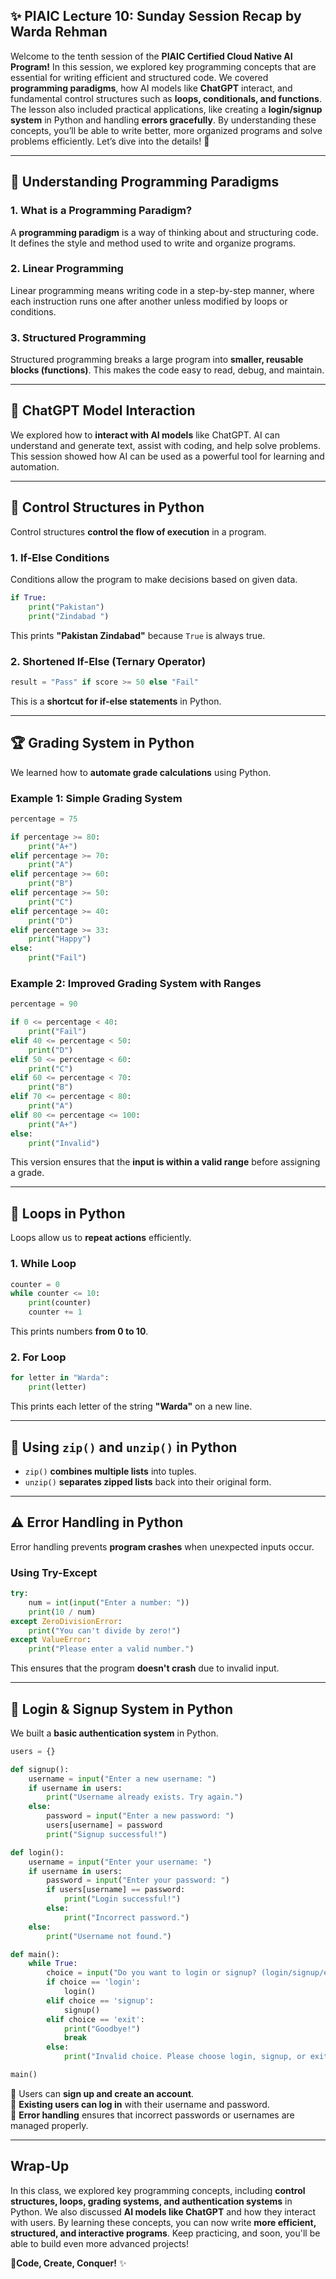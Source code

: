 ## ✨ PIAIC Lecture 10: Sunday Session Recap by Warda Rehman
Welcome to the tenth session of the **PIAIC Certified Cloud Native AI Program!** In this session, we explored key programming concepts that are essential for writing efficient and structured code. We covered **programming paradigms**, how AI models like **ChatGPT** interact, and fundamental control structures such as **loops, conditionals, and functions**. The lesson also included practical applications, like creating a **login/signup system** in Python and handling **errors gracefully**. By understanding these concepts, you’ll be able to write better, more organized programs and solve problems efficiently. Let’s dive into the details! 🚀  

---

## 🧠 Understanding Programming Paradigms  

### **1. What is a Programming Paradigm?**  
A **programming paradigm** is a way of thinking about and structuring code. It defines the style and method used to write and organize programs.  

### **2. Linear Programming**  
Linear programming means writing code in a step-by-step manner, where each instruction runs one after another unless modified by loops or conditions.  

### **3. Structured Programming**  
Structured programming breaks a large program into **smaller, reusable blocks (functions)**. This makes the code easy to read, debug, and maintain.  

---

## 🤖 ChatGPT Model Interaction  
We explored how to **interact with AI models** like ChatGPT. AI can understand and generate text, assist with coding, and help solve problems. This session showed how AI can be used as a powerful tool for learning and automation.  

---

## 🔄 Control Structures in Python  

Control structures **control the flow of execution** in a program.  

### **1. If-Else Conditions**  
Conditions allow the program to make decisions based on given data.  

```python
if True:
    print("Pakistan")
    print("Zindabad ")
```  

This prints **"Pakistan Zindabad"** because `True` is always true.  

### **2. Shortened If-Else (Ternary Operator)**  
```python
result = "Pass" if score >= 50 else "Fail"
```  
This is a **shortcut for if-else statements** in Python.  

---

## 🏆 Grading System in Python  

We learned how to **automate grade calculations** using Python.  

### **Example 1: Simple Grading System**  
```python
percentage = 75

if percentage >= 80:
    print("A+")
elif percentage >= 70:
    print("A")
elif percentage >= 60:
    print("B")
elif percentage >= 50:
    print("C")
elif percentage >= 40:
    print("D")
elif percentage >= 33:
    print("Happy")
else:
    print("Fail")
```  

### **Example 2: Improved Grading System with Ranges**  
```python
percentage = 90

if 0 <= percentage < 40:
    print("Fail")
elif 40 <= percentage < 50:
    print("D")
elif 50 <= percentage < 60:
    print("C")
elif 60 <= percentage < 70:
    print("B")
elif 70 <= percentage < 80:
    print("A")
elif 80 <= percentage <= 100:
    print("A+")
else:
    print("Invalid")
```  
This version ensures that the **input is within a valid range** before assigning a grade.  

---

## 🔄 Loops in Python  

Loops allow us to **repeat actions** efficiently.  

### **1. While Loop**  
```python
counter = 0
while counter <= 10:
    print(counter)
    counter += 1
```
This prints numbers **from 0 to 10**.  

### **2. For Loop**  
```python
for letter in "Warda":
    print(letter)
```
This prints each letter of the string **"Warda"** on a new line.  

---

## 🔗 Using `zip()` and `unzip()` in Python  

- `zip()` **combines multiple lists** into tuples.  
- `unzip()` **separates zipped lists** back into their original form.  

---

## ⚠️ Error Handling in Python  

Error handling prevents **program crashes** when unexpected inputs occur.  

### **Using Try-Except**  
```python
try:
    num = int(input("Enter a number: "))
    print(10 / num)
except ZeroDivisionError:
    print("You can't divide by zero!")
except ValueError:
    print("Please enter a valid number.")
```  
This ensures that the program **doesn't crash** due to invalid input.  

---

## 🔑 Login & Signup System in Python  

We built a **basic authentication system** in Python.  

```python
users = {}

def signup():
    username = input("Enter a new username: ")
    if username in users:
        print("Username already exists. Try again.")
    else:
        password = input("Enter a new password: ")
        users[username] = password
        print("Signup successful!")

def login():
    username = input("Enter your username: ")
    if username in users:
        password = input("Enter your password: ")
        if users[username] == password:
            print("Login successful!")
        else:
            print("Incorrect password.")
    else:
        print("Username not found.")

def main():
    while True:
        choice = input("Do you want to login or signup? (login/signup/exit): ").lower()
        if choice == 'login':
            login()
        elif choice == 'signup':
            signup()
        elif choice == 'exit':
            print("Goodbye!")
            break
        else:
            print("Invalid choice. Please choose login, signup, or exit.")

main()
```  

🔹 Users can **sign up and create an account**.  
🔹 **Existing users can log in** with their username and password.  
🔹 **Error handling** ensures that incorrect passwords or usernames are managed properly.  

---

##  Wrap-Up  

In this class, we explored key programming concepts, including **control structures, loops, grading systems, and authentication systems** in Python. We also discussed **AI models like ChatGPT** and how they interact with users. By learning these concepts, you can now write **more efficient, structured, and interactive programs**. Keep practicing, and soon, you'll be able to build even more advanced projects!  

**🚀Code, Create, Conquer!** ✨
